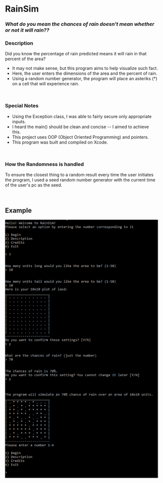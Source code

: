 # RainSim 
### <i> What do you mean the chances of rain doesn't mean whether or not it will rain?? </i>

### Description
Did you know the percentage of rain predicted means it will rain in that percent of the area?
* It may not make sense, but this program aims to help visualize such fact.
* Here, the user enters the dimensions of the area and the percent of rain. 
* Using a random number generator, the program will place an asteriks (*) on a cell that will experience rain.
<br />

### Special Notes
* Using the Exception class, I was able to fairly secure only appropriate inputs.
* I heard the main() should be clean and concise -- I aimed to achieve this.
* This project uses OOP (Object Oriented Programming) and pointers.
* This program was built and compiled on Xcode.
<br />

### How the Randomness is handled
To ensure the closest thing to a random result every time the user initiates the program, I used a seed random number generator with the current time of the user's pc as the seed. 
<br />
<br />
<br />

## Example
<img src="https://github.com/erik-argueta/projects/blob/main/cpp/complex/RainSim/Images/debug.png"/>
